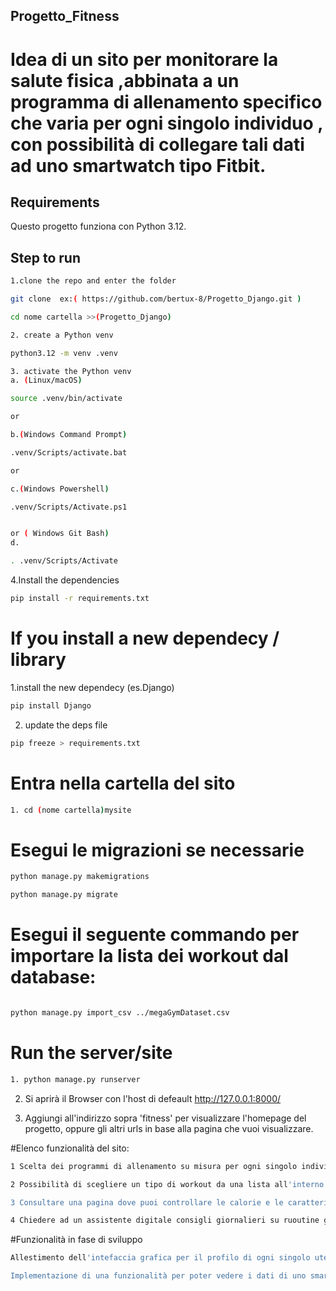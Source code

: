 ## Progetto_Fitness

# Idea di un sito per monitorare la salute fisica ,abbinata a un programma di allenamento specifico che varia per ogni singolo individuo , con possibilità di collegare tali dati ad uno smartwatch tipo Fitbit.

## Requirements

Questo progetto funziona con Python 3.12.

## Step to run
```sh
1.clone the repo and enter the folder

git clone  ex:( https://github.com/bertux-8/Progetto_Django.git )

cd nome cartella >>(Progetto_Django)
```

```sh
2. create a Python venv

python3.12 -m venv .venv
```

```sh
3. activate the Python venv
a. (Linux/macOS)

source .venv/bin/activate

or

b.(Windows Command Prompt)

.venv/Scripts/activate.bat

or

c.(Windows Powershell)

.venv/Scripts/Activate.ps1


or ( Windows Git Bash)
d.

. .venv/Scripts/Activate

```


4.Install the dependencies

```sh
pip install -r requirements.txt
```

# If you install a new dependecy / library
1.install the new dependecy (es.Django)
```sh
pip install Django
```

2.  update the deps file

```sh
pip freeze > requirements.txt

```
# Entra nella cartella del sito
```sh
1. cd (nome cartella)mysite
```

# Esegui le migrazioni se necessarie
```sh
python manage.py makemigrations
```

```sh
python manage.py migrate
```
# Esegui il seguente commando per importare la lista dei workout dal database:

```sh

python manage.py import_csv ../megaGymDataset.csv

```
# Run the server/site
```sh
1. python manage.py runserver
```

2. Si aprirà il Browser con l'host di defeault http://127.0.0.1:8000/

3. Aggiungi all'indirizzo sopra 'fitness' per visualizzare l'homepage  del progetto, oppure gli altri urls in base alla pagina che vuoi visualizzare.



#Elenco funzionalità del sito:
```sh
1 Scelta dei programmi di allenamento su misura per ogni singolo individuo

2 Possibilità di scegliere un tipo di workout da una lista all'interno di un database 

3 Consultare una pagina dove puoi controllare le calorie e le caratteristiche di ogni alimento(tramite le API fatsecret),per poterlo fare aggiungi all'indirizzo predefinito "fitness/foods/" qualsiasi tipo di alimento ex. pizza.

4 Chiedere ad un assistente digitale consigli giornalieri su ruoutine giornalieri di esercizi tipo stretching, puoi farlo da un bottone sull'homepage.


```



#Funzionalità in fase di sviluppo 
```sh
Allestimento dell'intefaccia grafica per il profilo di ogni singolo utente

Implementazione di una funzionalità per poter vedere i dati di uno smartwatch qualsiasi.

```